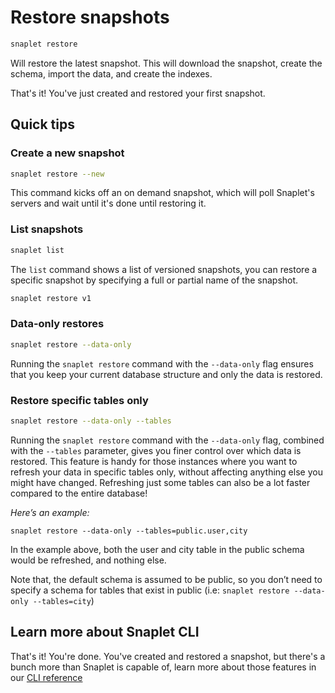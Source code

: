 # Restore snapshots

```bash
snaplet restore
```

Will restore the latest snapshot. This will download the snapshot, create the schema, import the data, and create the indexes.

That's it! You've just created and restored your first snapshot.


## Quick tips

### Create a new snapshot

```bash
snaplet restore --new
```

This command kicks off an on demand snapshot, which will poll Snaplet's servers and wait until it's done until restoring it.

### List snapshots

```bash
snaplet list
```

The `list` command shows a list of versioned snapshots, you can restore a specific snapshot by specifying a full or partial name of the snapshot.

```bash
snaplet restore v1
```
 
### Data-only restores
```bash
snaplet restore --data-only
```
 Running the `snaplet restore` command with the `--data-only` flag ensures that you keep your current database structure and only the data is restored.
 
### Restore specific tables only

```bash
snaplet restore --data-only --tables
```

Running the `snaplet restore` command with the `--data-only` flag, combined with the `--tables` parameter, gives you finer control over which data is restored. This feature is handy for those instances where you want to refresh your data in specific tables only, without affecting anything else you might have changed. Refreshing just some tables can also be a lot faster compared to the entire database!

*Here’s an example:*

`snaplet restore --data-only --tables=public.user,city`

In the example above, both the user and city table in the public schema would be refreshed, and nothing else. 

Note that, the default schema is assumed to be public, so you don’t need to specify a schema for tables that exist in public (i.e: `snaplet restore --data-only --tables=city`)



## Learn more about Snaplet CLI

That's it! You're done. You've created and restored a snapshot, but there's a bunch more than Snaplet is capable of, learn more about those features in our [CLI reference](/references/cli-commands)


